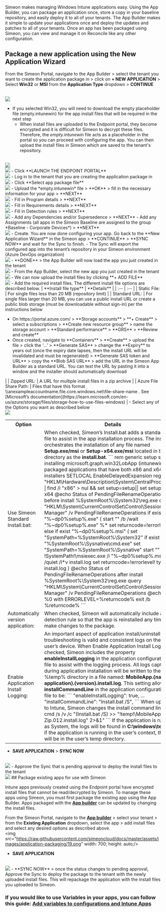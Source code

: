 Simeon makes managing Windows Intune applications easy. Using the App Builder, you can package an application once, store a copy in your baseline repository, and easily deploy it to all of your tenants. The App Builder makes it simple to update your applications once and deploy the updates and patches to all of your tenants. Once an app has been packaged using Simeon, you can view and manage it on Reconcile like any other configuration.

## Package a new application using the New Application Wizard

From the Simeon Portal, navigate to the App Builder > select the tenant you want to create the application package in > click on **+ NEW APPLICATION** > Select **Win32** or **MSI** from the **Application Type** dropdown > **CONTINUE**

<br />
<img src="https://raw.githubusercontent.com/simeoncloud/docs/master/assets/images/application-packaging/1.png" width: 700; height: auto;/>

- If you selected Win32, you will need to download the empty placeholder file (empty.intunewin) for the app install files that will be required in the next step
	- When install files are uploaded to the Endpoint portal, they become encrypted and it is difficult for Simeon to decrypt these files. Therefore, the *empty.intunewin* file acts as a placeholder in the portal so you can proceed with configuring the app. You can then upload the install files in Simeon which are saved to the tenant's repository.

<br />
<img src="https://raw.githubusercontent.com/simeoncloud/docs/master/assets/images/application-packaging/2.png" width: 338;/>
<br />
<img src="https://raw.githubusercontent.com/simeoncloud/docs/master/assets/images/application-packaging/3.png" width: 275;/>
- Click **LAUNCH THE ENDPOINT PORTAL**
<br />
<img src="https://raw.githubusercontent.com/simeoncloud/docs/master/assets/images/application-packaging/4.png" width: 338;/>
- Log in to the tenant that you are creating the application package in
<br />
<img src="https://raw.githubusercontent.com/simeoncloud/docs/master/assets/images/application-packaging/5.png" width: 700; height: auto;/>
- Click **Select app package file**
<br />
<img src="https://raw.githubusercontent.com/simeoncloud/docs/master/assets/images/application-packaging/6.png" width: 700; height: auto;/>
- Upload the *empty.intunewin* file > **OK** > fill in the necessary information for your app > **NEXT**
<br />
<img src="https://raw.githubusercontent.com/simeoncloud/docs/master/assets/images/application-packaging/7.png" width: 700; height: auto;/>
- Fill in Program details > **NEXT**
<br />
<img src="https://raw.githubusercontent.com/simeoncloud/docs/master/assets/images/application-packaging/8.png" width: 700; height: auto;/>
- Fill in Requirements details > **NEXT**
<br />
<img src="https://raw.githubusercontent.com/simeoncloud/docs/master/assets/images/application-packaging/9.png" width: 700; height: auto;/>
- Fill in Detection rules > **NEXT**
<br />
<img src="https://raw.githubusercontent.com/simeoncloud/docs/master/assets/images/application-packaging/10.png" width: 700; height: auto;/>
- Add any Dependencies and/or Supersedence > **NEXT**
- Add any Assignments (all apps in the Simeon Baseline are assigned to the group *Baseline - Corporate Devices*) > **NEXT**
<br />
<img src="https://raw.githubusercontent.com/simeoncloud/docs/master/assets/images/application-packaging/11.png" width: 700; height: auto;/>
- Create. You are now done configuring your app. Go back to the **New Application Wizard** in the Simeon app > **CONTINUE** > **SYNC NOW** and wait for the Sync to finish.
	- The Sync will export the configured app into the tenant’s repository in your Simeon environment (Azure DevOps organization)
<br />
<img src="https://raw.githubusercontent.com/simeoncloud/docs/master/assets/images/application-packaging/12.png" width: 338;/>
- **DONE** > the App Builder will now load the app you just created in the tenant
<br />
<img src="https://raw.githubusercontent.com/simeoncloud/docs/master/assets/images/application-packaging/13.png" width: 338;/>
- From the App Builder, select the new app you just created in the tenant
<br />
<img src="https://raw.githubusercontent.com/simeoncloud/docs/master/assets/images/application-packaging/14.png" width: 700; height: auto;/>
- We can now upload the install files by clicking **+ ADD FILE**
<br />
<img src="https://raw.githubusercontent.com/simeoncloud/docs/master/assets/images/application-packaging/15.png" width: 700; height: auto;/>
- Add the required install files. The different install file options are described below.
| **Install file type** | **Details** |
| :-- | :-- |
| Static File: | For single files less than 20 MB (repository limit) |
| Standard URL: | For single files larger than 20 MB, you can use a public install URL or create a public blob storage (must be downloadable without sign-in) per the instructions below <ul><li>On https://portal.azure.com/  > **Storage accounts** > **+ Create** > select a subscriptions > **Create new resource group** > name the storage account > **Standard performance** > **GRS** > **Review and create** </li><li> Once created, navigate to **Containers** > **Create** > upload the file > click the '...' > **Generate SAS** > change the **Expiry** to years out (once the expiry date lapses, then the install URL will be invalidated and must be regenerated) > **Generate SAS token and URL** > copy the **Blob SAS URL** > add the URL in the Simeon App Builder as a standard URL. You can test the URL by pasting it into a window and the installer should automatically download</li></ul> |
| Zipped URL: | A URL for multiple install files in a zip archive |
| Azure File Share Path: | Files that have this format \\anexampleaccountname.file.core.windows.net\file-share-name . See [Microsoft’s documentation](https://learn.microsoft.com/en-us/azure/storage/files/storage-how-to-use-files-windows) |
- Select any of the Options you want as described below
<br />
<img src="https://raw.githubusercontent.com/simeoncloud/docs/master/assets/images/application-packaging/16.png" width: 700; height: auto;/>
<table>
<tr>
<th> Option </th> <th> Details </th>
</tr>
<tr>
<td> Use Simeon Standard Install.bat: </td>
<td>
When checked, Simeon’s Install.bat adds a standard batch file to assist in the app installation process. The install file orchestrates the installation of any file named <b>Setup.exe/msi</b> or <b>Setup-x64.exe/msi</b> located in the same directory as the <b>install.bat</b>.
```
rem generic setup script for installing microsoft.graph.win32LobApp (intunewin) packaged applications that have both x86 and x64 installers
SETLOCAL EnableDelayedExpansion
reg query "HKLM\Hardware\Description\System\CentralProcessor\0" | find /i "x86" > nul && set setup=setup|| set setup=Setup-x64
@echo Status of PendingFileRenameOperations before install
%SystemRoot%\System32\reg.exe query "HKLM\System\CurrentControlSet\Control\Session Manager" /v PendingFileRenameOperations
if exist "%~dp0%setup%.exe" (
	start "" /b /wait "%~dp0%setup%.exe" %*
	set returncode=!errorlevel!
) else if exist "%~dp0%setup%.msi" (
    set "SystemPath=%SystemRoot%\System32"
    if exist "%SystemRoot%\Sysnative\cmd.exe" set "SystemPath=%SystemRoot%\Sysnative"
	start "" /b /wait !SystemPath!\msiexec.exe /i "%~dp0%setup%.msi" %* /quiet /l*v install.log
	set returncode=!errorlevel!
	type install.log
)
@echo Status of PendingFileRenameOperations after install
%SystemRoot%\System32\reg.exe query "HKLM\System\CurrentControlSet\Control\Session Manager" /v PendingFileRenameOperations
@echo Exiting %0 with ERRORLEVEL=%returncode%
exit /b %returncode%
```
</td>
</tr>
<tr>
<td> Automatically version application: </td>
<td>
When checked, Simeon will automatically include a detection rule so that the app is reinstalled any time you make changes to the package.
</td>
</tr>
</tr>
<tr>
<td> Enable Application Install Logging: </td>
<td>
An important aspect of application install/uninstall troubleshooting is valid and consistent logs on the end-user’s device. When Enable Application Install Logging is checked, Simeon includes the property <b>enableInstallLogging</b> in the application configuration .json file to assist with the logging process. All logs captured during application installation will be written to the %temp% directory in a file named: <b>MobileApp.{name of application}.{version}.install.log</b>. This setting allows the <b>installCommandLine</b> in the application configuration .json file to be:
```
"enableInstallLogging": true,
...
"installCommandLine": "Install.bat /S",
```
When uploaded to Intune, Simeon changes the install command line to:
```
cmd /s /v /c "(Install.bat /S) >> "!temp!\MobileApp.7-Zip.012.install.log" 2>&1"
```
If the application is running as System, the logs will be found in <b>C:\windows\temp</b>. Or if the application is running in the user’s context, the logs will be in the user’s temp directory.
</td>
</tr>
</table>

- **SAVE APPLICATION** > **SYNC NOW**
<br />
<img src="https://raw.githubusercontent.com/simeoncloud/docs/master/assets/images/application-packaging/17.png" width: 700; height: auto;/>
- Approve the Sync that is pending approval to deploy the install files to the tenant
<br />
<img src="https://raw.githubusercontent.com/simeoncloud/docs/master/assets/images/application-packaging/18.png" width: 700; height: auto;/>
## Package existing apps for use with Simeon

Intune apps previously created using the Endpoint portal have encrypted install files that cannot be read/decrypted by Simeon. To manage these apps using Simeon, you must first package the existing app using the App Builder. Apps packaged with the **[App builder](https://app.simeoncloud.com/appbuilder)** can be updated by changing the install files.

From the Simeon Portal, navigate to the **[App builder](https://app.simeoncloud.com/appbuilder)** > select your tenant > from the **Existing Application** dropdown, select the app > add install files and select any desired options as described above.
<br />
<img src="https://raw.githubusercontent.com/simeoncloud/docs/master/assets/images/application-packaging/19.png" width: 700; height: auto;/>

- **SAVE APPLICATION**

<br />
<img src="https://raw.githubusercontent.com/simeoncloud/docs/master/assets/images/application-packaging/20.png" width: 700; height: auto;/>
- **SYNC NOW** > once the status changes to pending approval, Approve the Sync to deploy the package to the tenant with the newly uploaded install files. This will repackage the application with the install files you uploaded to Simeon.

### If you would like to use Variables in your apps, you can follow this guide:  [Add variables to configurations and Intune Apps](https://simeoncloud.github.io/docs/#/how-to?id=add-variables-to-configurations-and-intune-apps)